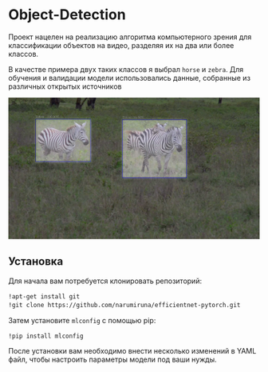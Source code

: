 # Object-Detection

Проект нацелен на реализацию алгоритма компьютерного зрения для классификации объектов на видео, разделяя их на два или более классов. 

В качестве примера двух таких классов я выбрал `horse` и `zebra`. Для обучения и валидации модели использовались данные, собранные из различных открытых источников

![Пример изображения](screenshot.png)

## Установка

Для начала вам потребуется клонировать репозиторий:

```bash
!apt-get install git
!git clone https://github.com/narumiruna/efficientnet-pytorch.git
```

Затем установите `mlconfig` с помощью pip: 
```bash 
!pip install mlconfig
```

После установки вам необходимо внести несколько изменений в YAML файл, чтобы настроить параметры модели под ваши нужды.


